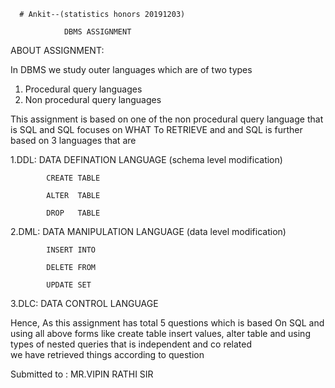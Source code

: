       # Ankit--(statistics honors 20191203)
    
                DBMS ASSIGNMENT
 
ABOUT ASSIGNMENT:
 
In DBMS we study outer languages which are of two types 
1. Procedural query languages
2. Non procedural query languages

This assignment is based on one of the  non procedural 
query language that is SQL and SQL focuses on WHAT To 
RETRIEVE and and SQL is further based on 3 languages that are 

1.DDL: DATA DEFINATION LANGUAGE 
       (schema level modification)
           
            CREATE TABLE
           
            ALTER  TABLE
          
            DROP   TABLE

2.DML: DATA MANIPULATION LANGUAGE 
       (data level modification)
            
            INSERT INTO
           
            DELETE FROM
            
            UPDATE SET

3.DLC: DATA CONTROL LANGUAGE 

Hence, As this assignment has total 5 questions which is based 
On SQL and using all above forms like create table 
insert values, alter table and using types of
nested queries that is independent and co related  
we have retrieved things according to question 

Submitted to : MR.VIPIN RATHI SIR
